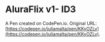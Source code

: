 # AluraFlix v1- ID3

A Pen created on CodePen.io. Original URL: [https://codepen.io/juliamalta/pen/KKyOZLv](https://codepen.io/juliamalta/pen/KKyOZLv).


